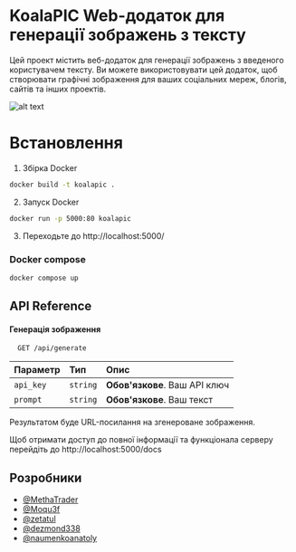 
# KoalaPIC Web-додаток для генерації зображень з тексту

Цей проект містить веб-додаток для генерації зображень з введеного користувачем тексту. Ви можете використовувати цей додаток, щоб створювати графічні зображення для ваших соціальних мереж, блогів, сайтів та інших проектів.




![alt text](https://i.imgur.com/uVsnq6b.png)

# Встановлення

1) Збірка Docker
```bash
docker build -t koalapic . 
```

2) Запуск Docker
```bash
docker run -p 5000:80 koalapic
```

3) Переходьте до http://localhost:5000/


### Docker compose
```bash
docker compose up
```

## API Reference

#### Генерація зображення

```http
  GET /api/generate
```

| Параметр | Тип     | Опис                |
| :-------- | :------- | :------------------------- |
| `api_key` | `string` | **Обов'язкове**. Ваш API ключ |
| `prompt` | `string` | **Обов'язкове**. Ваш текст  |


Результатом буде URL-посилання на згенероване зображення.

Щоб отримати доступ до повної інформації та функціонала серверу
перейдіть до http://localhost:5000/docs

## Розробники

- [@MethaTrader](https://www.github.com/MethaTrader)
- [@Moqu3f](https://github.com/Moqu3f)
- [@zetatul](https://github.com/zetatul)
- [@dezmond338](https://github.com/dezmond338)
- [@naumenkoanatoly](https://github.com/naumenkoanatoly)
